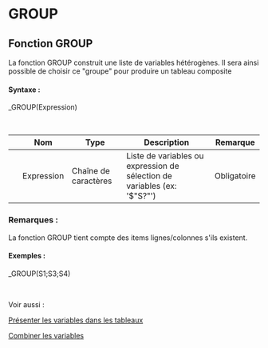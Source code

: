# GROUP

## Fonction GROUP

La fonction GROUP construit une liste de variables hétérogènes. Il sera ainsi possible de choisir ce "groupe" pour produire un tableau composite

#### Syntaxe :&nbsp;

\_GROUP(Expression)

&nbsp;

| &nbsp; | **Nom** |**Type**|**Description**|**Remarque** |
| --- | --- | --- | --- | --- |
| &nbsp; | Expression | Chaîne de caractères | Liste de variables ou expression de sélection de variables (ex: '$"S?"') | Obligatoire |


### Remarques :

La fonction GROUP tient compte des items lignes/colonnes s'ils existent.

#### Exemples :

\_GROUP(S1;S3;S4)

&nbsp;

Voir aussi :&nbsp;

[Présenter les variables dans les tableaux](<Presenterlesvariablesdanslestab1.md>)

[Combiner les variables](<Combinerlesvariables1.md>)